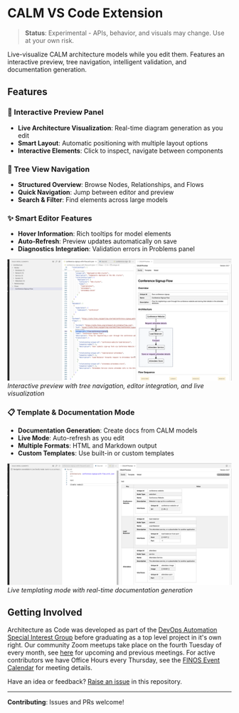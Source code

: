# CALM VS Code Extension

> **Status**: Experimental - APIs, behavior, and visuals may change. Use at your own risk.

Live-visualize CALM architecture models while you edit them. Features an interactive preview, tree navigation, intelligent validation, and documentation generation.

## Features

### 🎯 Interactive Preview Panel
- **Live Architecture Visualization**: Real-time diagram generation as you edit
- **Smart Layout**: Automatic positioning with multiple layout options
- **Interactive Elements**: Click to inspect, navigate between components

### 🌳 Tree View Navigation
- **Structured Overview**: Browse Nodes, Relationships, and Flows
- **Quick Navigation**: Jump between editor and preview
- **Search & Filter**: Find elements across large models

### ✨ Smart Editor Features
- **Hover Information**: Rich tooltips for model elements
- **Auto-Refresh**: Preview updates automatically on save
- **Diagnostics Integration**: Validation errors in Problems panel


![CALM VS Code Extension](docs/CalmVSExtension.png)
*Interactive preview with tree navigation, editor integration, and live visualization*


### 📋 Template & Documentation Mode
- **Documentation Generation**: Create docs from CALM models
- **Live Mode**: Auto-refresh as you edit
- **Multiple Formats**: HTML and Markdown output
- **Custom Templates**: Use built-in or custom templates

![Live Docify Mode](docs/LiveDocifyMode.png)
*Live templating mode with real-time documentation generation*

## Getting Involved

Architecture as Code was developed as part of the [DevOps Automation Special Interest Group](https://devops.finos.org/) before graduating as a top level project in it's own right. Our community Zoom meetups take place on the fourth Tuesday of every month, see [here](https://github.com/finos/architecture-as-code/issues?q=label%3Ameeting) for upcoming and previous meetings. For active contributors we have Office Hours every Thursday, see the [FINOS Event Calendar](http://calendar.finos.org) for meeting details.

Have an idea or feedback? [Raise an issue](https://github.com/finos/architecture-as-code/issues/new/choose) in this repository.

---

**Contributing**: Issues and PRs welcome! 